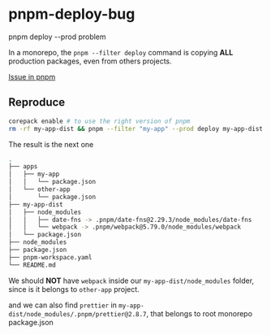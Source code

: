 # pnpm-deploy-bug

pnpm deploy --prod problem

In a monorepo, the `pnpm --filter deploy` command is copying **ALL** production packages, even from others projects.

[Issue in pnpm](https://github.com/pnpm/pnpm/issues/6437)

## Reproduce
```sh
corepack enable # to use the right version of pnpm
rm -rf my-app-dist && pnpm --filter "my-app" --prod deploy my-app-dist
```

The result is the next one

```sh
.
├── apps
│   ├── my-app
│   │   └── package.json
│   └── other-app
│       └── package.json
├── my-app-dist
│   ├── node_modules
│   │   ├── date-fns -> .pnpm/date-fns@2.29.3/node_modules/date-fns
│   │   └── webpack -> .pnpm/webpack@5.79.0/node_modules/webpack
│   └── package.json
├── node_modules
├── package.json
├── pnpm-workspace.yaml
└── README.md
```

We should **NOT** have `webpack` inside our `my-app-dist/node_modules` folder, since is it belongs to `other-app` project.

and we can also find `prettier` in `my-app-dist/node_modules/.pnpm/prettier@2.8.7`, that belongs to root monorepo package.json
